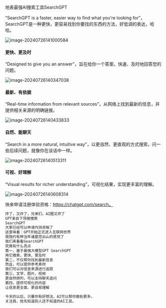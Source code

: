 地表最强AI搜索工具SearchGPT 



“SearchGPT is a faster, easier way to find what you're looking for”，SearchGPT是一种更快，更容易找到你要找的东西的方法，好低调的表达，哈哈。

![image-20240726141000584](https://typora-xubang.oss-cn-hangzhou.aliyuncs.com/2024_xubang/image-20240726141000584.png?AI_make_money=VX_AI19858122061)

#### 更快、更及时

“Designed to give you an answer”，旨在给你一个答案，快速、及时地回答您的问题。

![image-20240726140347038](https://typora-xubang.oss-cn-hangzhou.aliyuncs.com/2024_xubang/image-20240726140347038.png?AI_make_money=VX_AI19858122061)

#### 最新、有依据

“Real-time information from relevant sources”，从网络上找到最新的信息，并提供相关来源的明确链接。

![image-20240726140433833](https://typora-xubang.oss-cn-hangzhou.aliyuncs.com/2024_xubang/image-20240726140433833.png?AI_make_money=VX_AI19858122061)

#### 自然、能聊天

“Search in a more natural, intuitive way”，以更自然、更直观的方式搜索，问一些后续问题，就像你在谈话中一样。

![image-20240726140513311](https://typora-xubang.oss-cn-hangzhou.aliyuncs.com/2024_xubang/image-20240726140513311.png?AI_make_money=VX_AI19858122061)

#### 可视、好理解

“Visual results for richer understanding”，可视化结果，实现更丰富的理解。

![image-20240726140608314](https://typora-xubang.oss-cn-hangzhou.aliyuncs.com/2024_xubang/image-20240726140608314.png?AI_make_money=VX_AI19858122061)

快来申请注册体验资格：https://chatgpt.com/search。



```java
炸了，又炸了，兄弟们，AI圈又炸了
GPT亲自下场做搜索
SearchGPT
大家已经可以申请内测资格了
这意味着：GPT开始正式进入互联网世界
我隐约有种当年诸葛亮出山的感觉了
我们来看看SearchGPT
究竟有什么亮点
第一，基于最强大模型GPT SearchGPT
用它搜索，更快、更及时
第二，不仅帮你找到最新信息
而且，可以提供参考素材
我们可以对信息来源进行追踪
第三，文字、图片、视频
更自然排列，可以支持聊天追问
第四，提供可视化的内容
让信息更全面、更容易理解

今天的以后，只要你有好想法，AI可以帮你做到更多。
关注我，抢先知道别人还不知道的AI工具。
```



